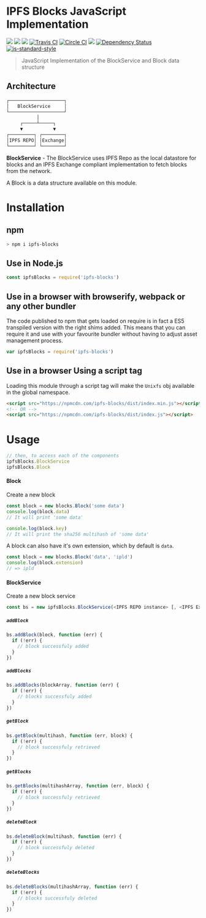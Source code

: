 IPFS Blocks JavaScript Implementation
=====================================

[![](https://img.shields.io/badge/made%20by-Protocol%20Labs-blue.svg?style=flat-square)](http://ipn.io)
[![](https://img.shields.io/badge/project-IPFS-blue.svg?style=flat-square)](http://ipfs.io/)
[![](https://img.shields.io/badge/freenode-%23ipfs-blue.svg?style=flat-square)](http://webchat.freenode.net/?channels=%23ipfs)
[![Travis CI](https://travis-ci.org/ipfs/js-ipfs-blocks.svg?branch=master)](https://travis-ci.org/ipfs/js-ipfs-blocks)
[![Circle CI](https://circleci.com/gh/ipfs/js-ipfs-blocks.svg?style=svg)](https://circleci.com/gh/ipfs/js-ipfs-blocks)
![](https://img.shields.io/badge/coverage-77-yellow.svg?style=flat-square)
[![Dependency Status](https://david-dm.org/ipfs/js-ipfs-blocks.svg?style=flat-square)](https://david-dm.org/ipfs/js-ipfs-blocks)
[![js-standard-style](https://img.shields.io/badge/code%20style-standard-brightgreen.svg?style=flat-square)](https://github.com/feross/standard)

> JavaScript Implementation of the BlockService and Block data structure

## Architecture

```markdown
┌────────────────────┐
│   BlockService     │
└────────────────────┘
           │
     ┌─────┴─────┐
     ▼           ▼
┌─────────┐ ┌────────┐
│IPFS REPO│ │Exchange│
└─────────┘ └────────┘
```

**BlockService** - The BlockService uses IPFS Repo as the local datastore for blocks and an IPFS Exchange compliant implementation to fetch blocks from the network.

A Block is a data structure available on this module.

# Installation

## npm

```sh
> npm i ipfs-blocks
```

## Use in Node.js

```js
const ipfsBlocks = require('ipfs-blocks')
```

## Use in a browser with browserify, webpack or any other bundler

The code published to npm that gets loaded on require is in fact a ES5 transpiled version with the right shims added. This means that you can require it and use with your favourite bundler without having to adjust asset management process.

```JavaScript
var ipfsBlocks = require('ipfs-blocks')
```

## Use in a browser Using a script tag

Loading this module through a script tag will make the `Unixfs` obj available in the global namespace.

```html
<script src="https://npmcdn.com/ipfs-blocks/dist/index.min.js"></script>
<!-- OR -->
<script src="https://npmcdn.com/ipfs-blocks/dist/index.js"></script>
```

# Usage


```js
// then, to access each of the components
ipfsBlocks.BlockService
ipfsBlocks.Block
```

#### Block

Create a new block

```js
const block = new blocks.Block('some data')
console.log(block.data)
// It will print 'some data'

console.log(block.key)
// It will print the sha256 multihash of 'some data'
```

A block can also have it's own extension, which by default is `data`.

```js
const block = new blocks.Block('data', 'ipld')
console.log(block.extension)
// => ipld
```

#### BlockService

Create a new block service

```js
const bs = new ipfsBlocks.BlockService(<IPFS REPO instance> [, <IPFS Exchange>])
```

##### `addBlock`

```js
bs.addBlock(block, function (err) {
  if (!err) {
    // block successfuly added
  }
})
```

##### `addBlocks`

```js
bs.addBlocks(blockArray, function (err) {
  if (!err) {
    // blocks successfuly added
  }
})
```

##### `getBlock`

```js
bs.getBlock(multihash, function (err, block) {
  if (!err) {
    // block successfuly retrieved
  }
})
```


##### `getBlocks`

```js
bs.getBlocks(multihashArray, function (err, block) {
  if (!err) {
    // block successfuly retrieved
  }
})
```

##### `deleteBlock`

```js
bs.deleteBlock(multihash, function (err) {
  if (!err) {
    // block successfuly deleted
  }
})
```

##### `deleteBlocks`

```js
bs.deleteBlocks(multihashArray, function (err) {
  if (!err) {
    // blocks successfuly deleted
  }
})
```
